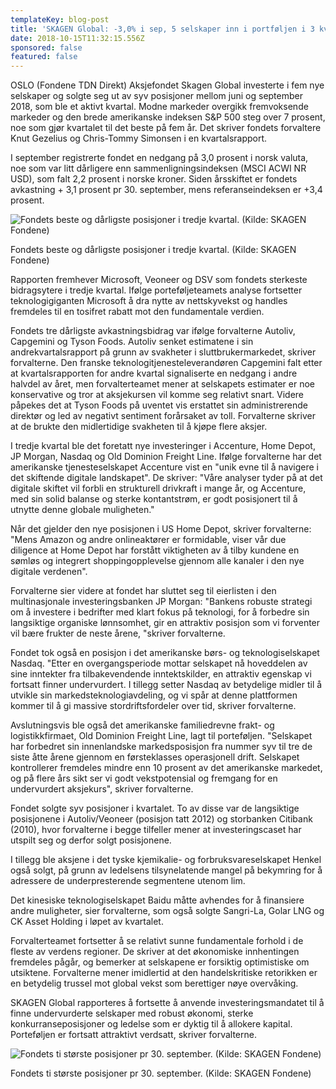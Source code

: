 ```yaml
---
templateKey: blog-post
title: 'SKAGEN Global: -3,0% i sep, 5 selskaper inn i portføljen i 3 kv'
date: 2018-10-15T11:32:15.556Z
sponsored: false
featured: false
---
```

OSLO (Fondene TDN Direkt) Aksjefondet Skagen Global investerte i fem nye selskaper og solgte seg ut av syv posisjoner mellom juni og september 2018, som ble et aktivt kvartal. Modne markeder overgikk fremvoksende markeder og den brede amerikanske indeksen S&P 500 steg over 7 prosent, noe som gjør kvartalet til det beste på fem år. Det skriver fondets forvaltere Knut Gezelius og Chris-Tommy Simonsen i en kvartalsrapport.



I september registrerte fondet en nedgang på 3,0 prosent i norsk valuta, noe som var litt dårligere enn sammenligningsindeksen (MSCI ACWI NR USD), som falt 2,2 prosent i norske kroner. Siden årsskiftet er fondets avkastning + 3,1 prosent pr 30. september, mens referanseindeksen er +3,4 prosent.

![Fondets beste og dårligste posisjoner i tredje kvartal. (Kilde: SKAGEN Fondene)](/img/2753.png)

<span class="image-caption">Fondets beste og dårligste posisjoner i tredje kvartal. (Kilde: SKAGEN Fondene)</span>

Rapporten fremhever Microsoft, Veoneer og DSV som fondets sterkeste bidragsytere i tredje kvartal. Ifølge porteføljeteamets analyse fortsetter teknologigiganten Microsoft å dra nytte av nettskyvekst og handles fremdeles til en tosifret rabatt mot den fundamentale verdien.



Fondets tre dårligste avkastningsbidrag var ifølge forvalterne Autoliv, Capgemini og Tyson Foods. Autoliv senket estimatene i sin andrekvartalsrapport på grunn av svakheter i sluttbrukermarkedet, skriver forvalterne. Den franske teknologitjenesteleverandøren Capgemini falt etter at kvartalsrapporten for andre kvartal signaliserte en nedgang i andre halvdel av året, men forvalterteamet mener at selskapets estimater er noe konservative og tror at aksjekursen vil komme seg relativt snart. Videre påpekes det at Tyson Foods på uventet vis erstattet sin administrerende direktør og led av negativt sentiment forårsaket av toll. Forvalterne skriver at de brukte den midlertidige svakheten til å kjøpe flere aksjer.



I tredje kvartal ble det foretatt nye investeringer i Accenture, Home Depot, JP Morgan, Nasdaq og Old Dominion Freight Line. Ifølge forvalterne har det amerikanske tjenesteselskapet Accenture vist en "unik evne til å navigere i det skiftende digitale landskapet". De skriver: "Våre analyser tyder på at det digitale skiftet vil forbli en strukturell drivkraft i mange år, og Accenture, med sin solid balanse og sterke kontantstrøm, er godt posisjonert til å utnytte denne globale muligheten."



Når det gjelder den nye posisjonen i US Home Depot, skriver forvalterne: "Mens Amazon og andre onlineaktører er formidable, viser vår due diligence at Home Depot har forstått viktigheten av å tilby kundene en sømløs og integrert shoppingopplevelse gjennom alle kanaler i den nye digitale verdenen".



Forvalterne sier videre at fondet har sluttet seg til eierlisten i den multinasjonale investeringsbanken JP Morgan: "Bankens robuste strategi om å investere i bedrifter med klart fokus på teknologi, for å forbedre sin langsiktige organiske lønnsomhet, gir en attraktiv posisjon som vi forventer vil bære frukter de neste årene, "skriver forvalterne.



Fondet tok også en posisjon i det amerikanske børs- og teknologiselskapet Nasdaq. "Etter en overgangsperiode mottar selskapet nå hoveddelen av sine inntekter fra tilbakevendende inntektskilder, en attraktiv egenskap vi fortsatt finner undervurdert. I tillegg setter Nasdaq av betydelige midler til å utvikle sin markedsteknologiavdeling, og vi spår at denne plattformen kommer til å gi massive stordriftsfordeler over tid, skriver forvalterne.



Avslutningsvis ble også det amerikanske familiedrevne frakt- og logistikkfirmaet, Old Dominion Freight Line, lagt til porteføljen. "Selskapet har forbedret sin innenlandske markedsposisjon fra nummer syv til tre de siste åtte årene gjennom en førsteklasses operasjonell drift. Selskapet kontrollerer fremdeles mindre enn 10 prosent av det amerikanske markedet, og på flere års sikt ser vi godt vekstpotensial og fremgang for en undervurdert aksjekurs", skriver forvalterne.



Fondet solgte syv posisjoner i kvartalet. To av disse var de langsiktige posisjonene i Autoliv/Veoneer (posisjon tatt 2012) og storbanken Citibank (2010), hvor forvalterne i begge tilfeller mener at investeringscaset har utspilt seg og derfor solgt posisjonene.



I tillegg ble aksjene i det tyske kjemikalie- og forbruksvareselskapet Henkel også solgt, på grunn av ledelsens tilsynelatende mangel på bekymring for å adressere de underpresterende segmentene utenom lim.



Det kinesiske teknologiselskapet Baidu måtte avhendes for å finansiere andre muligheter, sier forvalterne, som også solgte Sangri-La, Golar LNG og CK Asset Holding i løpet av kvartalet.



Forvalterteamet fortsetter å se relativt sunne fundamentale forhold i de fleste av verdens regioner. De skriver at det økonomiske innhentingen fremdeles pågår, og bemerker at selskapene er forsiktig optimistiske om utsiktene. Forvalterne mener imidlertid at den handelskritiske retorikken er en betydelig trussel mot global vekst som berettiger nøye overvåking.



SKAGEN Global rapporteres å fortsette å anvende investeringsmandatet til å finne undervurderte selskaper med robust økonomi, sterke konkurranseposisjoner og ledelse som er dyktig til å allokere kapital. Porteføljen er fortsatt attraktivt verdsatt, skriver forvalterne.

![Fondets ti største posisjoner pr 30. september. (Kilde: SKAGEN Fondene)](/img/276.png)

<span class="image-caption">Fondets ti største posisjoner pr 30. september. (Kilde: SKAGEN Fondene)</span>
